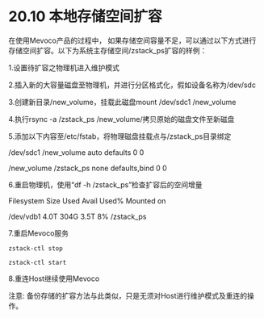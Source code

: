 # 20.10 本地存储空间扩容

在使用Mevoco产品的过程中， 如果存储空间容量不足，可以通过以下方式进行存储空间扩容。以下为系统主存储空间/zstack_ps扩容的样例：

1.设置待扩容之物理机进入维护模式

2.插入新的大容量磁盘至物理机，并进行分区格式化，假如设备名称为/dev/sdc

3.创建新目录/new_volume，挂载此磁盘mount /dev/sdc1 /new_volume

4.执行rsync -a /zstack_ps /new_volume/拷贝原始的磁盘文件至新磁盘

5.添加以下内容至/etc/fstab，将物理磁盘挂载点与/zstack_ps目录绑定

/dev/sdc1         /new_volume            auto    defaults        0   0

/new_volume      /zstack_ps               none    defaults,bind   0  0

6.重启物理机，使用“df -h /zstack_ps”检查扩容后的空间增量

Filesystem    Size  Used  Avail  Used%  Mounted on

/dev/vdb1     4.0T  304G   3.5T      8%   /zstack_ps


7.重启Mevoco服务

`zstack-ctl stop`

`zstack-ctl start`

8.重连Host继续使用Mevoco

注意: 备份存储的扩容方法与此类似，只是无须对Host进行维护模式及重连的操作。
 
